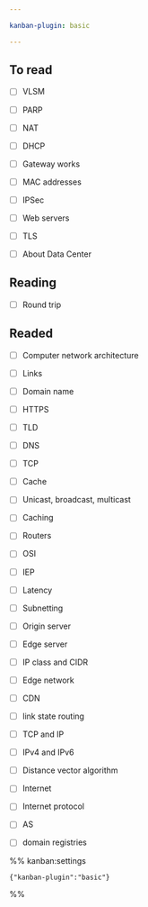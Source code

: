 ```yaml
---

kanban-plugin: basic

---
```


## To read

- [ ] VLSM
- [ ] PARP
- [ ] NAT
- [ ] DHCP
- [ ] Gateway works
- [ ] MAC addresses
- [ ] IPSec
- [ ] Web servers
- [ ] TLS
- [ ] About Data Center


## Reading

- [ ] Round trip


## Readed

- [ ] Computer network architecture
- [ ] Links
- [ ] Domain name
- [ ] HTTPS
- [ ] TLD
- [ ] DNS
- [ ] TCP
- [ ] Cache
- [ ] Unicast, broadcast, multicast
- [ ] Caching
- [ ] Routers
- [ ] OSI
- [ ] IEP
- [ ] Latency
- [ ] Subnetting
- [ ] Origin server
- [ ] Edge server
- [ ] IP class and CIDR
- [ ] Edge network
- [ ] CDN
- [ ] link state routing
- [ ] TCP and IP
- [ ] IPv4 and IPv6
- [ ] Distance vector algorithm
- [ ] Internet
- [ ] Internet protocol
- [ ] AS
- [ ] domain registries




%% kanban:settings
```
{"kanban-plugin":"basic"}
```
%%